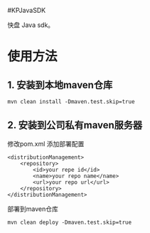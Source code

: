 #KPJavaSDK


快盘 Java sdk。


# 使用方法
## 1. 安装到本地maven仓库

    mvn clean install -Dmaven.test.skip=true

## 2. 安装到公司私有maven服务器

修改pom.xml 添加部署配置


    <distributionManagement>
        <repository>
            <id>your repe id</id>
            <name>your repo name</name>
            <url>your repo url</url>
        </repository>
    </distributionManagement>

部署到maven仓库
  
    mvn clean deploy -Dmaven.test.skip=true

  

